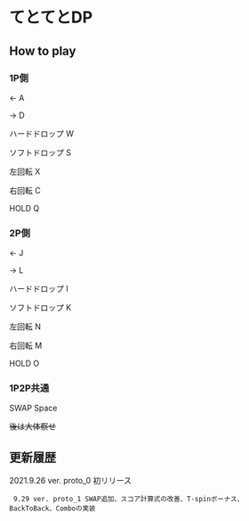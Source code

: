 # てとてとDP

## How to play
### 1P側
← A

→ D

ハードドロップ W

ソフトドロップ S

左回転 X

右回転 C

HOLD Q

### 2P側

← J

→ L

ハードドロップ I

ソフトドロップ K

左回転 N

右回転 M

HOLD O

### 1P2P共通

SWAP Space

~~後は大体察せ~~

## 更新履歴
2021.9.26 ver. proto_0 初リリース

     9.29 ver. proto_1 SWAP追加、スコア計算式の改善、T-spinボーナス、BackToBack、Comboの実装
